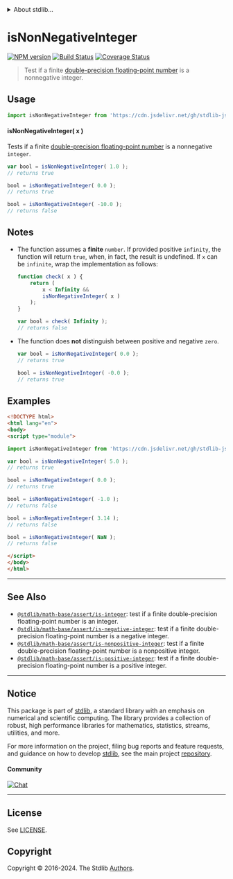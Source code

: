 <!--

@license Apache-2.0

Copyright (c) 2018 The Stdlib Authors.

Licensed under the Apache License, Version 2.0 (the "License");
you may not use this file except in compliance with the License.
You may obtain a copy of the License at

   http://www.apache.org/licenses/LICENSE-2.0

Unless required by applicable law or agreed to in writing, software
distributed under the License is distributed on an "AS IS" BASIS,
WITHOUT WARRANTIES OR CONDITIONS OF ANY KIND, either express or implied.
See the License for the specific language governing permissions and
limitations under the License.

-->


<details>
  <summary>
    About stdlib...
  </summary>
  <p>We believe in a future in which the web is a preferred environment for numerical computation. To help realize this future, we've built stdlib. stdlib is a standard library, with an emphasis on numerical and scientific computation, written in JavaScript (and C) for execution in browsers and in Node.js.</p>
  <p>The library is fully decomposable, being architected in such a way that you can swap out and mix and match APIs and functionality to cater to your exact preferences and use cases.</p>
  <p>When you use stdlib, you can be absolutely certain that you are using the most thorough, rigorous, well-written, studied, documented, tested, measured, and high-quality code out there.</p>
  <p>To join us in bringing numerical computing to the web, get started by checking us out on <a href="https://github.com/stdlib-js/stdlib">GitHub</a>, and please consider <a href="https://opencollective.com/stdlib">financially supporting stdlib</a>. We greatly appreciate your continued support!</p>
</details>

# isNonNegativeInteger

[![NPM version][npm-image]][npm-url] [![Build Status][test-image]][test-url] [![Coverage Status][coverage-image]][coverage-url] <!-- [![dependencies][dependencies-image]][dependencies-url] -->

> Test if a finite [double-precision floating-point number][ieee754] is a nonnegative integer.



<section class="usage">

## Usage

```javascript
import isNonNegativeInteger from 'https://cdn.jsdelivr.net/gh/stdlib-js/math-base-assert-is-nonnegative-integer@esm/index.mjs';
```

#### isNonNegativeInteger( x )

Tests if a finite [double-precision floating-point number][ieee754] is a nonnegative `integer`.

```javascript
var bool = isNonNegativeInteger( 1.0 );
// returns true

bool = isNonNegativeInteger( 0.0 );
// returns true

bool = isNonNegativeInteger( -10.0 );
// returns false
```

</section>

<!-- /.usage -->

<section class="notes">

## Notes

-   The function assumes a **finite** `number`. If provided positive `infinity`, the function will return `true`, when, in fact, the result is undefined. If `x` can be `infinite`, wrap the implementation as follows:

    ```javascript
    function check( x ) {
        return (
            x < Infinity &&
            isNonNegativeInteger( x )
        );
    }

    var bool = check( Infinity );
    // returns false
    ```

-   The function does **not** distinguish between positive and negative `zero`.

    ```javascript
    var bool = isNonNegativeInteger( 0.0 );
    // returns true

    bool = isNonNegativeInteger( -0.0 );
    // returns true
    ```

</section>

<!-- /.notes -->

<section class="examples">

## Examples

<!-- eslint no-undef: "error" -->

```html
<!DOCTYPE html>
<html lang="en">
<body>
<script type="module">

import isNonNegativeInteger from 'https://cdn.jsdelivr.net/gh/stdlib-js/math-base-assert-is-nonnegative-integer@esm/index.mjs';

var bool = isNonNegativeInteger( 5.0 );
// returns true

bool = isNonNegativeInteger( 0.0 );
// returns true

bool = isNonNegativeInteger( -1.0 );
// returns false

bool = isNonNegativeInteger( 3.14 );
// returns false

bool = isNonNegativeInteger( NaN );
// returns false

</script>
</body>
</html>
```

</section>

<!-- /.examples -->

<!-- Section for related `stdlib` packages. Do not manually edit this section, as it is automatically populated. -->

<section class="related">

* * *

## See Also

-   <span class="package-name">[`@stdlib/math-base/assert/is-integer`][@stdlib/math/base/assert/is-integer]</span><span class="delimiter">: </span><span class="description">test if a finite double-precision floating-point number is an integer.</span>
-   <span class="package-name">[`@stdlib/math-base/assert/is-negative-integer`][@stdlib/math/base/assert/is-negative-integer]</span><span class="delimiter">: </span><span class="description">test if a finite double-precision floating-point number is a negative integer.</span>
-   <span class="package-name">[`@stdlib/math-base/assert/is-nonpositive-integer`][@stdlib/math/base/assert/is-nonpositive-integer]</span><span class="delimiter">: </span><span class="description">test if a finite double-precision floating-point number is a nonpositive integer.</span>
-   <span class="package-name">[`@stdlib/math-base/assert/is-positive-integer`][@stdlib/math/base/assert/is-positive-integer]</span><span class="delimiter">: </span><span class="description">test if a finite double-precision floating-point number is a positive integer.</span>

</section>

<!-- /.related -->

<!-- Section for all links. Make sure to keep an empty line after the `section` element and another before the `/section` close. -->


<section class="main-repo" >

* * *

## Notice

This package is part of [stdlib][stdlib], a standard library with an emphasis on numerical and scientific computing. The library provides a collection of robust, high performance libraries for mathematics, statistics, streams, utilities, and more.

For more information on the project, filing bug reports and feature requests, and guidance on how to develop [stdlib][stdlib], see the main project [repository][stdlib].

#### Community

[![Chat][chat-image]][chat-url]

---

## License

See [LICENSE][stdlib-license].


## Copyright

Copyright &copy; 2016-2024. The Stdlib [Authors][stdlib-authors].

</section>

<!-- /.stdlib -->

<!-- Section for all links. Make sure to keep an empty line after the `section` element and another before the `/section` close. -->

<section class="links">

[npm-image]: http://img.shields.io/npm/v/@stdlib/math-base-assert-is-nonnegative-integer.svg
[npm-url]: https://npmjs.org/package/@stdlib/math-base-assert-is-nonnegative-integer

[test-image]: https://github.com/stdlib-js/math-base-assert-is-nonnegative-integer/actions/workflows/test.yml/badge.svg?branch=v0.1.2
[test-url]: https://github.com/stdlib-js/math-base-assert-is-nonnegative-integer/actions/workflows/test.yml?query=branch:v0.1.2

[coverage-image]: https://img.shields.io/codecov/c/github/stdlib-js/math-base-assert-is-nonnegative-integer/main.svg
[coverage-url]: https://codecov.io/github/stdlib-js/math-base-assert-is-nonnegative-integer?branch=main

<!--

[dependencies-image]: https://img.shields.io/david/stdlib-js/math-base-assert-is-nonnegative-integer.svg
[dependencies-url]: https://david-dm.org/stdlib-js/math-base-assert-is-nonnegative-integer/main

-->

[chat-image]: https://img.shields.io/gitter/room/stdlib-js/stdlib.svg
[chat-url]: https://app.gitter.im/#/room/#stdlib-js_stdlib:gitter.im

[stdlib]: https://github.com/stdlib-js/stdlib

[stdlib-authors]: https://github.com/stdlib-js/stdlib/graphs/contributors

[umd]: https://github.com/umdjs/umd
[es-module]: https://developer.mozilla.org/en-US/docs/Web/JavaScript/Guide/Modules

[deno-url]: https://github.com/stdlib-js/math-base-assert-is-nonnegative-integer/tree/deno
[deno-readme]: https://github.com/stdlib-js/math-base-assert-is-nonnegative-integer/blob/deno/README.md
[umd-url]: https://github.com/stdlib-js/math-base-assert-is-nonnegative-integer/tree/umd
[umd-readme]: https://github.com/stdlib-js/math-base-assert-is-nonnegative-integer/blob/umd/README.md
[esm-url]: https://github.com/stdlib-js/math-base-assert-is-nonnegative-integer/tree/esm
[esm-readme]: https://github.com/stdlib-js/math-base-assert-is-nonnegative-integer/blob/esm/README.md
[branches-url]: https://github.com/stdlib-js/math-base-assert-is-nonnegative-integer/blob/main/branches.md

[stdlib-license]: https://raw.githubusercontent.com/stdlib-js/math-base-assert-is-nonnegative-integer/main/LICENSE

[ieee754]: https://en.wikipedia.org/wiki/IEEE_754-1985

<!-- <related-links> -->

[@stdlib/math/base/assert/is-integer]: https://github.com/stdlib-js/math-base-assert-is-integer/tree/esm

[@stdlib/math/base/assert/is-negative-integer]: https://github.com/stdlib-js/math-base-assert-is-negative-integer/tree/esm

[@stdlib/math/base/assert/is-nonpositive-integer]: https://github.com/stdlib-js/math-base-assert-is-nonpositive-integer/tree/esm

[@stdlib/math/base/assert/is-positive-integer]: https://github.com/stdlib-js/math-base-assert-is-positive-integer/tree/esm

<!-- </related-links> -->

</section>

<!-- /.links -->
